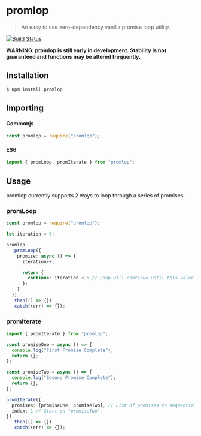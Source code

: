 # promlop

> An easy to use zero-dependency vanilla promise loop utility.

[![Build Status](https://travis-ci.org/jacob-shuman/promlop.svg?branch=master)](https://travis-ci.org/jacob-shuman/promlop)

**WARNING: promlop is still early in development. Stability is not guaranteed and functions may be altered frequently.**

## Installation

```bash
$ npm install promlop
```

## Importing

#### Commonjs

```ts
const promlop = require("promlop");
```

#### ES6

```ts
import { promLoop, promIterate } from "promlop";
```

## Usage

promlop currently supports 2 ways to loop through a series of promises.

### promLoop

```ts
const promlop = require("promlop");

let iteration = 0;

promlop
  .promLoop({
    promise: async () => {
      iteration++;

      return {
        continue: iteration < 5 // Loop will continue until this value is false
      };
    }
  })
  .then(() => {})
  .catch((err) => {});
```

### promIterate

```ts
import { promIterate } from "promlop";

const promiseOne = async () => {
  console.log("First Promise Complete");
  return {};
};

const promiseTwo = async () => {
  console.log("Second Promise Complete");
  return {};
};

promIterate({
  promises: [promiseOne, promiseTwo], // List of promises to sequentially iterate through
  index: 1 // Start on "promiseTwo".
})
  .then(() => {})
  .catch((err) => {});
```
